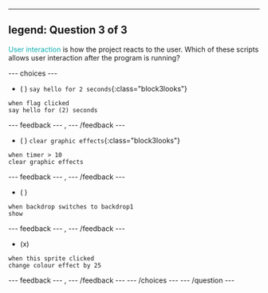 
---
legend: Question 3 of 3
---

<span style="color: #0faeb0">User interaction</span> is how the project reacts to the user. Which of these scripts allows user interaction after the program is running?

--- choices ---

- ( ) `say hello for 2 seconds`{:class="block3looks"}
```blocks3
when flag clicked
say hello for (2) seconds
```

 --- feedback ---
,
 --- /feedback ---
- ( ) `clear graphic effects`{:class="block3looks"}
```blocks3
when timer > 10
clear graphic effects
```

 --- feedback ---
,
 --- /feedback ---
- ( ) 
```blocks3
when backdrop switches to backdrop1
show
```

 --- feedback ---
,
 --- /feedback ---
- (x) 
```blocks3
when this sprite clicked
change colour effect by 25
```

 --- feedback ---
,
 --- /feedback ---
--- /choices ---
--- /question ---